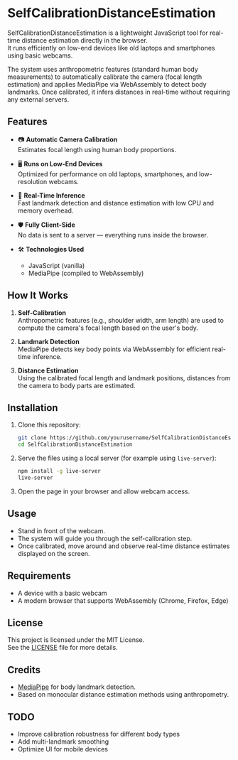 # SelfCalibrationDistanceEstimation

SelfCalibrationDistanceEstimation is a lightweight JavaScript tool for real-time distance estimation directly in the browser.  
It runs efficiently on low-end devices like old laptops and smartphones using basic webcams.

The system uses anthropometric features (standard human body measurements) to automatically calibrate the camera (focal length estimation) and applies MediaPipe via WebAssembly to detect body landmarks. Once calibrated, it infers distances in real-time without requiring any external servers.

## Features

- 📷 **Automatic Camera Calibration**  
  Estimates focal length using human body proportions.

- 🖥️ **Runs on Low-End Devices**  
  Optimized for performance on old laptops, smartphones, and low-resolution webcams.

- 🚀 **Real-Time Inference**  
  Fast landmark detection and distance estimation with low CPU and memory overhead.

- 🛡️ **Fully Client-Side**  
  No data is sent to a server — everything runs inside the browser.

- 🛠️ **Technologies Used**  
  - JavaScript (vanilla)
  - MediaPipe (compiled to WebAssembly)

## How It Works

1. **Self-Calibration**  
   Anthropometric features (e.g., shoulder width, arm length) are used to compute the camera's focal length based on the user's body.

2. **Landmark Detection**  
   MediaPipe detects key body points via WebAssembly for efficient real-time inference.

3. **Distance Estimation**  
   Using the calibrated focal length and landmark positions, distances from the camera to body parts are estimated.

## Installation

1. Clone this repository:
   ```bash
   git clone https://github.com/yourusername/SelfCalibrationDistanceEstimation.git
   cd SelfCalibrationDistanceEstimation
   ```

2. Serve the files using a local server (for example using `live-server`):
   ```bash
   npm install -g live-server
   live-server
   ```

3. Open the page in your browser and allow webcam access.

## Usage

- Stand in front of the webcam.
- The system will guide you through the self-calibration step.
- Once calibrated, move around and observe real-time distance estimates displayed on the screen.

## Requirements

- A device with a basic webcam
- A modern browser that supports WebAssembly (Chrome, Firefox, Edge)

## License

This project is licensed under the MIT License.  
See the [LICENSE](LICENSE) file for more details.

## Credits

- [MediaPipe](https://mediapipe.dev/) for body landmark detection.
- Based on monocular distance estimation methods using anthropometry.

## TODO

- Improve calibration robustness for different body types
- Add multi-landmark smoothing
- Optimize UI for mobile devices
